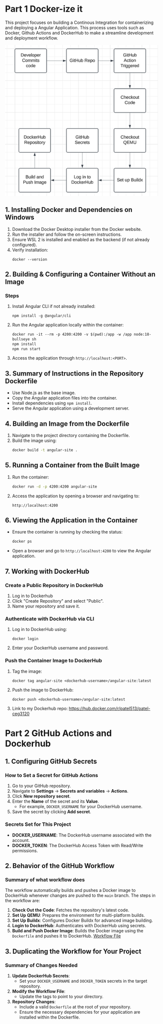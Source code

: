 
# Part 1 Docker-ize it

This project focuses on building a Continous Integration for containerizing and deploying a Angular Application. This process uses tools such as Docker, Github Actions and DockerHub to make a streamline development and deployment workflow.

![Diagram](/Images/diagramp4.png)

## 1. Installing Docker and Dependencies on Windows

1. Download the Docker Desktop installer from the Docker website.
2. Run the installer and follow the on-screen instructions.
3. Ensure WSL 2 is installed and enabled as the backend (if not already configured).
4. Verify installation:
   ```
   docker --version
   ```

## 2. Building & Configuring a Container Without an Image

### Steps
1. Install Angular CLI if not already installed:
   ```
   npm install -g @angular/cli
   ```
2. Run the Angular application locally within the container:
   ```
   docker run -it --rm -p 4200:4200 -v $(pwd):/app -w /app node:18-bullseye sh
   npm install
   npm run start
   ```
3. Access the application through `http://localhost:<PORT>`.

## 3. Summary of Instructions in the Repository Dockerfile

- Use Node.js as the base image.
- Copy the Angular application files into the container.
- Install dependencies using `npm install`.
- Serve the Angular application using a development server.

## 4. Building an Image from the Dockerfile

1. Navigate to the project directory containing the Dockerfile.
2. Build the image using:
   ```sh
   docker build -t angular-site .
   ```

## 5. Running a Container from the Built Image

1. Run the container:
   ```sh
   docker run -d -p 4200:4200 angular-site
   ```
2. Access the application by opening a browser and navigating to:
   ```
   http://localhost:4200
   ```

## 6. Viewing the Application in the Container

- Ensure the container is running by checking the status:
  ```sh
  docker ps
  ```
- Open a browser and go to `http://localhost:4200` to view the Angular application.

## 7. Working with DockerHub

### Create a Public Repository in DockerHub
1. Log in to Dockerhub
2. Click "Create Repository" and select "Public".
3. Name your repository and save it.

### Authenticate with DockerHub via CLI
1. Log in to DockerHub using:
   ```
   docker login
   ```
2. Enter your DockerHub username and password.

### Push the Container Image to DockerHub
1. Tag the image:
   ```
   docker tag angular-site <dockerhub-username>/angular-site:latest
   ```
2. Push the image to DockerHub:
   ```
   docker push <dockerhub-username>/angular-site:latest
   ```
3. Link to my Dockerhub repo: https://hub.docker.com/r/patel513/patel-ceg3120

# Part 2 GitHub Actions and Dockerhub

## 1. Configuring GitHub Secrets

### How to Set a Secret for GitHub Actions
1. Go to your GitHub repository.
2. Navigate to **Settings** → **Secrets and variables** → **Actions**.
3. Click **New repository secret**.
4. Enter the **Name** of the secret and its **Value**.
   - For example, `DOCKER_USERNAME` for your DockerHub username.
5. Save the secret by clicking **Add secret**.

### Secrets Set for This Project
- **DOCKER_USERNAME**: The DockerHub username associated with the account.
- **DOCKER_TOKEN**: The DockerHub Access Token with Read/Write permissions.

## 2. Behavior of the GitHub Workflow

### Summary of what workflow does
The workflow automatically builds and pushes a Docker image to DockerHub whenever changes are pushed to the `main` branch. The steps in the workflow are:
1. **Check Out the Code**: Fetches the repository's latest code.
2. **Set Up QEMU**: Prepares the environment for multi-platform builds.
3. **Set Up Buildx**: Configures Docker Buildx for advanced image building.
4. **Login to DockerHub**: Authenticates with DockerHub using secrets.
5. **Build and Push Docker Image**: Builds the Docker image using the `Dockerfile` and pushes it to DockerHub.
[Workflow File](https://github.com/WSU-kduncan/f24cicd-Krackido/blob/main/.github/workflows/dockerflow.yml)


## 3. Duplicating the Workflow for Your Project

### Summary of Changes Needed
1. **Update DockerHub Secrets**:
   - Set your `DOCKER_USERNAME` and `DOCKER_TOKEN` secrets in the target repository.
2. **Modify the Workflow File**:
   - Update the tags to point to your directory.
3. **Repository Changes**:
   - Include a valid `Dockerfile` at the root of your repository.
   - Ensure the necessary dependencies for your application are installed within the Dockerfile.

